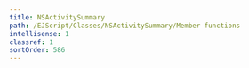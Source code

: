 ```yaml
---
title: NSActivitySummary
path: /EJScript/Classes/NSActivitySummary/Member functions
intellisense: 1
classref: 1
sortOrder: 586
---
```





